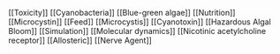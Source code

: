 [[Toxicity]]
[[Cyanobacteria]]
[[Blue-green algae]]
[[Nutrition]]
[[Microcystin]]
[[Feed]]
[[Microcystis]]
[[Cyanotoxin]]
[[Hazardous Algal Bloom]]
[[Simulation]]
[[Molecular dynamics]]
[[Nicotinic acetylcholine receptor]]
[[Allosteric]]
[[Nerve Agent]]
